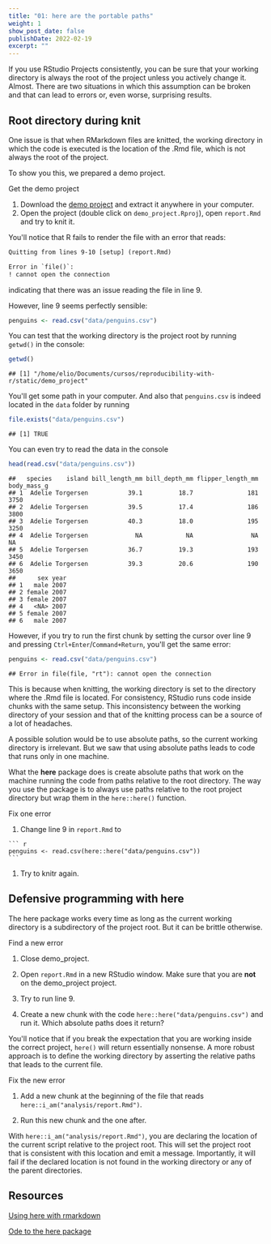 ```yaml
---
title: "01: here are the portable paths"
weight: 1
show_post_date: false
publishDate: 2022-02-19
excerpt: ""
---
```


If you use RStudio Projects consistently, you can be sure that your working directory is always the root of the project unless you actively change it.
Almost.
There are two situations in which this assumption can be broken and that can lead to errors or, even worse, surprising results.

## Root directory during knit

One issue is that when RMarkdown files are knitted, the working directory in which the code is executed is the location of the .Rmd file, which is not always the root of the project.

To show you this, we prepared a demo project.

<div class = activity> 

Get the demo project

1.  Download the [demo project](/demo_project.zip) and extract it anywhere in your computer.
1.  Open the project (double click on `demo_project.Rproj`), open `report.Rmd` and try to knit it.
</div>



You'll notice that R fails to render the file with an error that reads:


``` default
Quitting from lines 9-10 [setup] (report.Rmd)

Error in `file()`:
! cannot open the connection
```

indicating that there was an issue reading the file in line 9.

However, line 9 seems perfectly sensible:

``` r
penguins <- read.csv("data/penguins.csv")
```

You can test that the working directory is the project root by running `getwd()` in the console:


``` r
getwd()
```

```
## [1] "/home/elio/Documents/cursos/reproducibility-with-r/static/demo_project"
```

You'll get some path in your computer.
And also that `penguins.csv` is indeed located in the `data` folder by running


``` r
file.exists("data/penguins.csv")
```

```
## [1] TRUE
```

You can even try to read the data in the console


``` r
head(read.csv("data/penguins.csv"))
```

```
##   species    island bill_length_mm bill_depth_mm flipper_length_mm body_mass_g
## 1  Adelie Torgersen           39.1          18.7               181        3750
## 2  Adelie Torgersen           39.5          17.4               186        3800
## 3  Adelie Torgersen           40.3          18.0               195        3250
## 4  Adelie Torgersen             NA            NA                NA          NA
## 5  Adelie Torgersen           36.7          19.3               193        3450
## 6  Adelie Torgersen           39.3          20.6               190        3650
##      sex year
## 1   male 2007
## 2 female 2007
## 3 female 2007
## 4   <NA> 2007
## 5 female 2007
## 6   male 2007
```



However, if you try to run the first chunk by setting the cursor over line 9 and pressing `Ctrl+Enter`/`Command+Return`, you'll get the same error:


``` r
penguins <- read.csv("data/penguins.csv")
```

```
## Error in file(file, "rt"): cannot open the connection
```

This is because when knitting, the working directory is set to the directory where the .Rmd file is located.
For consistency, RStudio runs code inside chunks with the same setup.
This inconsistency between the working directory of your session and that of the knitting process can be a source of a lot of headaches.

A possible solution would be to use absolute paths, so the current working directory is irrelevant.
But we saw that using absolute paths leads to code that runs only in one machine.

What the **here** package does is create absolute paths that work on the machine running the code from paths relative to the root directory.
The way you use the package is to always use paths relative to the root project directory but wrap them in the `here::here()` function.

<div class = activity> 

Fix one error

1.   Change line 9 in `report.Rmd` to

    ``` r
    penguins <- read.csv(here::here("data/penguins.csv"))
    ```

1.  Try to knitr again.
</div>

## Defensive programming with here

The here package works every time as long as the current working directory is a subdirectory of the project root.
But it can be brittle otherwise.

<div class = activity> 

Find a new error

1.  Close demo_project.

1. Open `report.Rmd` in a new RStudio window. Make sure that you are **not** on the demo_project project. 

1.  Try to run line 9.

1. Create a new chunk with the code `here::here("data/penguins.csv")` and run it. Which absolute paths does it return?
</div>

You'll notice that if you break the expectation that you are working inside the correct project, `here()` will return essentially nonsense.
A more robust approach is to define the working directory by asserting the relative paths that leads to the current file.

<div class = activity>  

Fix the new error

1.  Add a new chunk at the beginning of the file that reads `here::i_am("analysis/report.Rmd")`.

1.  Run this new chunk and the one after. 

</div>

With `here::i_am("analysis/report.Rmd")`, you are declaring the location of the current script relative to the project root.
This will set the project root that is consistent with this location and emit a message.
Importantly, it will fail if the declared location is not found in the working directory or any of the parent directories.

## Resources

[Using here with rmarkdown](https://here.r-lib.org/articles/rmarkdown.html)

[Ode to the here package](https://github.com/jennybc/here_here)
